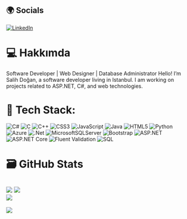 ## 🌍 Socials
[![LinkedIn](https://img.shields.io/badge/LinkedIn-%230077B5.svg?logo=linkedin&logoColor=white)](https://linkedin.com/in/f4t1hsalih) 

# 💻 Hakkımda
Software Developer | Web Designer | Database Administrator
Hello! I’m Salih Doğan, a software developer living in Istanbul. I am working on projects related to ASP.NET, C#, and web technologies.

# 🔧 Tech Stack:
![C#](https://img.shields.io/badge/c%23-%23239120.svg?style=for-the-badge&logo=csharp&logoColor=white) 
![C](https://img.shields.io/badge/c-%2300599C.svg?style=for-the-badge&logo=c&logoColor=white) 
![C++](https://img.shields.io/badge/c++-%2300599C.svg?style=for-the-badge&logo=c%2B%2B&logoColor=white) 
![CSS3](https://img.shields.io/badge/css3-%231572B6.svg?style=for-the-badge&logo=css3&logoColor=white) 
![JavaScript](https://img.shields.io/badge/javascript-%23323330.svg?style=for-the-badge&logo=javascript&logoColor=%23F7DF1E) 
![Java](https://img.shields.io/badge/java-%23ED8B00.svg?style=for-the-badge&logo=openjdk&logoColor=white) 
![HTML5](https://img.shields.io/badge/html5-%23E34F26.svg?style=for-the-badge&logo=html5&logoColor=white) 
![Python](https://img.shields.io/badge/python-3670A0?style=for-the-badge&logo=python&logoColor=ffdd54) 
![Azure](https://img.shields.io/badge/azure-%230072C6.svg?style=for-the-badge&logo=microsoftazure&logoColor=white) 
![.Net](https://img.shields.io/badge/.NET-5C2D91?style=for-the-badge&logo=.net&logoColor=white) 
![MicrosoftSQLServer](https://img.shields.io/badge/Microsoft%20SQL%20Server-CC2927?style=for-the-badge&logo=microsoft%20sql%20server&logoColor=white) 
![Bootstrap](https://img.shields.io/badge/Bootstrap-%237052B0.svg?style=for-the-badge&logo=bootstrap&logoColor=white) 
![ASP.NET](https://img.shields.io/badge/ASP.NET-%235C2D91.svg?style=for-the-badge&logo=aspdotnet&logoColor=white) 
![ASP.NET Core](https://img.shields.io/badge/ASP.NET%20Core-%2302A94C.svg?style=for-the-badge&logo=aspdotnetcore&logoColor=white) 
![Fluent Validation](https://img.shields.io/badge/Fluent%20Validation-%234B8BBE.svg?style=for-the-badge&logo=fluent&logoColor=white) 
![SQL](https://img.shields.io/badge/SQL-%234B8BBE.svg?style=for-the-badge&logo=sql&logoColor=white)

# 🗃️ GitHub Stats
![](https://github-readme-stats.vercel.app/api?username=f4t1hsalih&show_icons=true&theme=dark&count_private=false&card_width=423)
![](https://github-readme-stats.vercel.app/api/top-langs/?username=f4t1hsalih&show_icons=true&theme=dark&hide_border=false&include_all_commits=true&count_private=false&layout=compact&card_width=423)<br/>
![](https://github-readme-streak-stats.herokuapp.com/?user=f4t1hsalih&theme=dark&hide&card_width=1000_border=false)<br/>
---
[![](https://visitcount.itsvg.in/api?id=f4t1hsalih&icon=0&color=9)](https://visitcount.itsvg.in)







